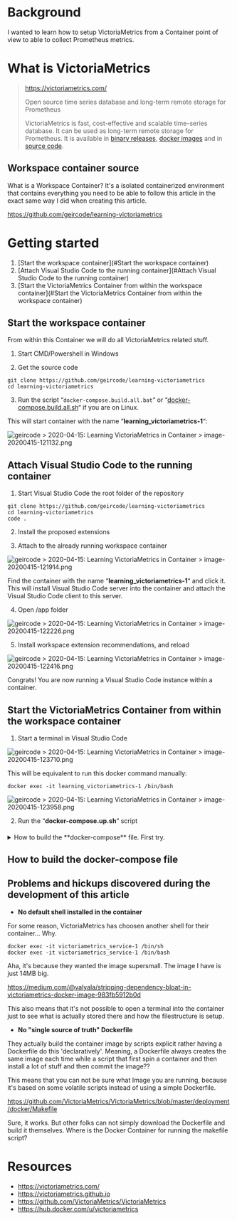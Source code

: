  

# Background

I wanted to learn how to setup VictoriaMetrics from a Container point of view to able to collect Prometheus metrics.



# What is VictoriaMetrics

> https://victoriametrics.com/
>
> Open source time series database and long-term remote storage for Prometheus
>
> VictoriaMetrics is fast, cost-effective and scalable time-series  database. It can be used as long-term remote storage for Prometheus. It is available in [binary releases](https://github.com/VictoriaMetrics/VictoriaMetrics/releases), [docker images](https://hub.docker.com/r/victoriametrics/victoria-metrics/) and in [source code](https://github.com/VictoriaMetrics/VictoriaMetrics). 



## Workspace container source

What is a Workspace Container? It's a isolated containerized environment that contains everything you need to be able to follow this article in the exact same way I did when creating this article.

https://github.com/geircode/learning-victoriametrics 



# Getting started

1. [Start the workspace container](#Start the workspace container)
2. [Attach Visual Studio Code to the running container](#Attach Visual Studio Code to the running container)
3. [Start the VictoriaMetrics Container from within the workspace container](#Start the VictoriaMetrics Container from within the workspace container)



## Start the workspace container

From within this Container we will do all VictoriaMetrics related stuff.

1. Start CMD/Powershell in Windows

2. Get the source code

```
git clone https://github.com/geircode/learning-victoriametrics 
cd learning-victoriametrics
```

3. Run the script “`docker-compose.build.all.bat`“ or “[docker-compose.build.all.sh](http://docker-compose.build.all.sh)“ if you are on Linux.

This will start container with the name “**learning_victoriametrics-1**“:

![geircode > 2020-04-15: Learning VictoriaMetrics in Container > image-20200415-121132.png](wiki/images/image-20200415-121132.png)



## Attach Visual Studio Code to the running container

1. Start Visual Studio Code the root folder of the repository

```
git clone https://github.com/geircode/learning-victoriametrics 
cd learning-victoriametrics 
code .
```

2. Install the proposed extensions

3. Attach to the already running workspace container

![geircode > 2020-04-15: Learning VictoriaMetrics in Container > image-20200415-121914.png](wiki/images/image-20200415-121914.png)

Find the container with the name “**learning_victoriametrics-1**“ and click it. This will install Visual Studio Code server into the  container and attach the Visual Studio Code client to this server.

4. Open /app folder

![geircode > 2020-04-15: Learning VictoriaMetrics in Container > image-20200415-122226.png](wiki/images/image-20200415-122226.png)

5. Install workspace extension recommendations, and reload

![geircode > 2020-04-15: Learning VictoriaMetrics in Container > image-20200415-122416.png](wiki/images/image-20200415-122416.png)

Congrats! You are now running a Visual Studio Code instance within a container.

## Start the VictoriaMetrics Container from within the workspace container

1. Start a terminal in Visual Studio Code

![geircode > 2020-04-15: Learning VictoriaMetrics in Container > image-20200415-123710.png](wiki/images/image-20200415-123710.png)

This will be equivalent to run this docker command manually:

```
docker exec -it learning_victoriametrics-1 /bin/bash
```

![geircode > 2020-04-15: Learning VictoriaMetrics in Container > image-20200415-123958.png](wiki/images/image-20200415-123958.png)

2. Run the “**docker-compose.up.sh**“ script



####

<details>
  <summary>How to build the **docker-compose** file. First try.</summary>

# How to build the **docker-compose** file

Actually, VictoriaMetrics has built their own. That's very nice. It means that this might be easy to setup.

Here is the docker-compose provided by VictoriaMetrics:

https://github.com/VictoriaMetrics/VictoriaMetrics/blob/master/deployment/docker/docker-compose.yml

When I try to run "docker-compose up" on this,... what will happen. Will it work immediately and flawlessly?

**<font color="red">Nope</font>**, and I got this error when trying to run "**docker-compose up**":

```bash
root@c83ef56b9ac5:/app/victoriametrics-service# docker-compose up -d

Creating network "victoriametrics_service_vm_net" with the default driver
Creating volume "victoriametrics_service_promdata" with default driver
Creating volume "victoriametrics_service_vmdata" with default driver
Creating volume "victoriametrics_service_grafanadata" with default driver
Creating victoriametrics ... done
Creating prometheus      ... error
Creating grafana         ... done

ERROR: for prometheus  Cannot start service prometheus: OCI runtime create failed: container_linux.go:349: starting container process caused "process_linux.go:449: container init caused \"rootfs_linux.go:58: mounting \\\"/app/victoriametrics-service/prometheus.yml\\\" to rootfs \\\"/var/lib/docker/overlay2/9c14a51dd9a0b2b56e029e704a7e5150e4de3595b778a10a83f48b119bb4b8c9/merged\\\" at \\\"/var/lib/docker/overlay2/9c14a51dd9a0b2b56e029e704a7e5150e4de3595b778a10a83f48b119bb4b8c9/merged/etc/prometheus/prometheus.yml\\\" caused \\\"not a directory\\\"\"": unknown: Are you trying to mount a directory onto a file (or vice-versa)? Check if the specified host path exists and is the expected type

ERROR: for prometheus  Cannot start service prometheus: OCI runtime create failed: container_linux.go:349: starting container process caused "process_linux.go:449: container init caused \"rootfs_linux.go:58: mounting \\\"/app/victoriametrics-service/prometheus.yml\\\" to rootfs \\\"/var/lib/docker/overlay2/9c14a51dd9a0b2b56e029e704a7e5150e4de3595b778a10a83f48b119bb4b8c9/merged\\\" at \\\"/var/lib/docker/overlay2/9c14a51dd9a0b2b56e029e704a7e5150e4de3595b778a10a83f48b119bb4b8c9/merged/etc/prometheus/prometheus.yml\\\" caused \\\"not a directory\\\"\"": unknown: Are you trying to mount a directory onto a file (or vice-versa)? Check if the specified host path exists and is the expected type
ERROR: Encountered errors while bringing up the project.
root@c83ef56b9ac5:/app/victoriametrics-service# 
```

It seems that I am missing the file "**prometheus.yml**". Ok, it seems that the docker-compose file is mounting alot of external files into the container.

What if I git clone https://github.com/VictoriaMetrics/VictoriaMetrics and try to run "docker-compose up" on the original place?

1. **git clone** inside the workspace container

<img align="left" src="wiki/images/image-20200416160508518.png">

2. Run "**docker-compose up**" on https://github.com/VictoriaMetrics/VictoriaMetrics/blob/master/deployment/docker/docker-compose.yml

Usually, this is a good test to see if the implementation has been tested continuously alot of times on different machines and environments.

**<font color="red">Nope</font>**, I got the same error. 

3. Trying to comment out the prometheus.yml mount.

That worked. Well, the containers are running without error, but VictoriaMetrics endpoint is not responding.

These endpoints are starting up:

 <table style="width:100%">
  <tr>
    <th>Service</th>
    <th>Endpoint</th>
  </tr>
  <tr>
    <td>Prometheus</td>
    <td>http://localhost:9090/graph</td>
  </tr>
  <tr>
    <td>Grafana</td>
    <td>http://localhost:3000</td>
  </tr>
  <tr>
    <td>Grafana</td>
    <td>http://localhost:2003</td>
  </tr>
  <tr>
    <td>Grafana</td>
    <td>http://localhost:4242</td>
  </tr>
  <tr>
    <td>Grafana</td>
    <td>http://localhost:8484</td>
  </tr>
</table> 

![image-20200416162843260](wiki/images/image-20200416162843260.png)

... and now I found this guide => https://github.com/VictoriaMetrics/VictoriaMetrics/wiki/Single-server-VictoriaMetrics

Restarting...

</details>


## How to build the **docker-compose** file





## Problems and hickups discovered during the development of this article

- **No default shell installed in the container**

For some reason, VictoriaMetrics has choosen another shell for their container... Why.

```
docker exec -it victoriametrics_service-1 /bin/sh
docker exec -it victoriametrics_service-1 /bin/bash
```

Aha, it's because they wanted the image supersmall. The image I have is just 14MB big.

https://medium.com/@valyala/stripping-dependency-bloat-in-victoriametrics-docker-image-983fb5912b0d

This also means that it's not possible to open a terminal into the container just to see what is actually stored there and how the filestructure is setup.



- **No "single source of truth" Dockerfile**

They actually build the container image by scripts explicit rather having a Dockerfile do this 'declaratively'. Meaning, a Dockerfile always creates the same image each time while a script that first spin a container and then install a lot of stuff and then commit the image??

This means that you can not be sure what Image you are running, because it's based on some volatile scripts instead of using a simple Dockerfile.

https://github.com/VictoriaMetrics/VictoriaMetrics/blob/master/deployment/docker/Makefile

Sure, it works. But other folks can not simply download the Dockerfile and build it themselves. Where is the Docker Container for running the makefile script?



# Resources

- https://victoriametrics.com/
- https://victoriametrics.github.io
- https://github.com/VictoriaMetrics/VictoriaMetrics
- https://hub.docker.com/u/victoriametrics

